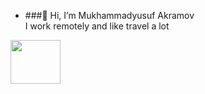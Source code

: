 - ###👋 Hi, I’m Mukhammadyusuf Akramov  <br>
I work remotely and like travel a lot </br>
<img src="https://media1.giphy.com/media/Vbtc9VG51NtzT1Qnv1/giphy.gif?cid=ecf05e473qzq1bimxp77t762t9oipddpai649d2u7ciiz6ig&rid=giphy.gif&ct=g" height="70px" width="80px" align-items="center" margin-left="10px">

